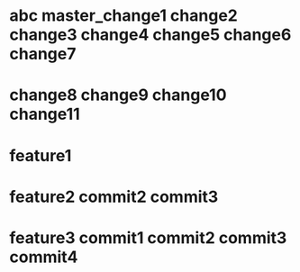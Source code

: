 # abc  master_change1  change2 change3  change4 change5 change6 change7
# change8 change9 change10 change11

# feature1

# feature2  commit2 commit3

# feature3  commit1 commit2 commit3 commit4